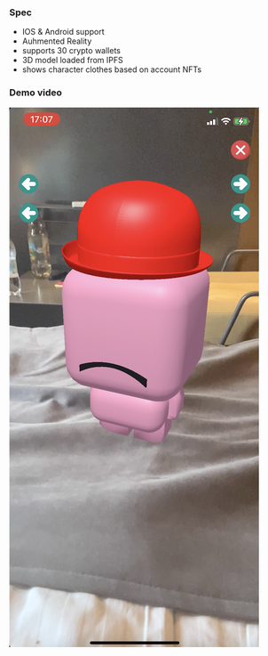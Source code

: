 ### Spec
 - IOS & Android support
 - Auhmented Reality
 - supports 30 crypto wallets
 - 3D model loaded from IPFS
 - shows character clothes based on account NFTs

### Demo video

[![video](docs/poster_image.png)](https://user-images.githubusercontent.com/10281464/112825517-82443600-9094-11eb-9c59-8368178b1dd3.mp4)

